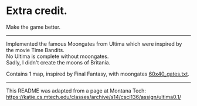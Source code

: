# Extra credit.

Make the game better.

---

Implemented the famous Moongates from Ultima which were inspired by the movie Time Bandits.  
No Ultima is complete without moongates.  
Sadly, I didn't create the moons of Britania.  

Contains 1 map, inspired by Final Fantasy, with moongates [60x40_gates.txt](60x40_gates.txt).  

---

This README was adapted from a page at Montana Tech: https://katie.cs.mtech.edu/classes/archive/s14/csci136/assign/ultima0.1/
